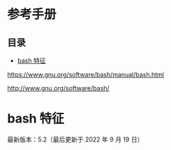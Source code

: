 # 参考手册

## 目录

-   [bash 特征](#bash-特征)

<https://www.gnu.org/software/bash/manual/bash.html>

<http://www.gnu.org/software/bash/>

# bash 特征

最新版本：5.2（最后更新于 2022 年 9 月 19 日）
